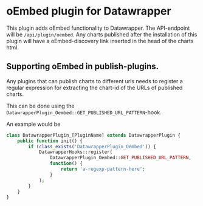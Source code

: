 # oEmbed plugin for Datawrapper

This plugin adds oEmbed functionality to Datawrapper. The API-endpoint will be `/api/plugin/oembed`.
Any charts published after the installation of this plugin will have a oEmbed-discovery link inserted
in the head of the charts html.

## Supporting oEmbed in publish-plugins.

Any plugins that can publish charts to different urls needs to register a regular expression for
extracting the chart-id of the URLs of published charts.

This can be done using the `DatawrapperPlugin_Oembed::GET_PUBLISHED_URL_PATTERN`-hook.

An example would be

```php
class DatawrapperPlugin_[PluginName] extends DatawrapperPlugin {
    public function init() {
        if (class_exists('DatawrapperPlugin_Oembed')) {
            DatawrapperHooks::register(
                DatawrapperPlugin_Oembed::GET_PUBLISHED_URL_PATTERN,
                function() {
                    return 'a-regexp-pattern-here';
                }
            );
        }
    }
}

